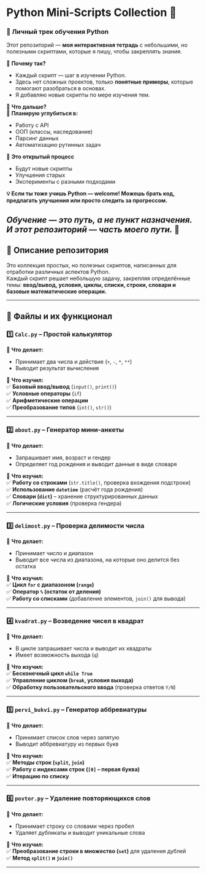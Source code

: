 # **Python Mini-Scripts Collection 🐍**  
### **🚀 Личный трек обучения Python**  

Этот репозиторий — **моя интерактивная тетрадь** с небольшими, но полезными скриптами, которые я пишу, чтобы закреплять знания.  

🔹 **Почему так?**  
- Каждый скрипт — шаг в изучении Python.  
- Здесь нет сложных проектов, только **понятные примеры**, которые помогают разобраться в основах.  
- Я добавляю новые скрипты по мере изучения тем.  

🔹 **Что дальше?**  
📌 **Планирую углубиться в:**  
- Работу с API  
- ООП (классы, наследование)  
- Парсинг данных  
- Автоматизацию рутинных задач  

🔹 **Это открытый процесс**  
- Будут новые скрипты  
- Улучшения старых  
- Эксперименты с разными подходами  

**💡 Если ты тоже учишь Python — welcome! Можешь брать код, предлагать улучшения или просто следить за прогрессом.**  

*Обучение — это путь, а не пункт назначения. И этот репозиторий — часть моего пути.* 🐍
---


## **📌 Описание репозитория**  
Это коллекция простых, но полезных скриптов, написанных для отработки различных аспектов Python.  
Каждый скрипт решает небольшую задачу, закрепляя определённые темы: **ввод/вывод, условия, циклы, списки, строки, словари и базовые математические операции.**  

---

## **📂 Файлы и их функционал**  

### **1️⃣ `Calc.py` – Простой калькулятор**  
🔹 **Что делает:**  
- Принимает два числа и действие (`+`, `-`, `*`, `**`)  
- Выводит результат вычисления  

🔹 **Что изучил:**  
✅ **Базовый ввод/вывод** (`input()`, `print()`)  
✅ **Условные операторы** (`if`)  
✅ **Арифметические операции**  
✅ **Преобразование типов** (`int()`, `str()`)  

---

### **2️⃣ `about.py` – Генератор мини-анкеты**  
🔹 **Что делает:**  
- Запрашивает имя, возраст и гендер  
- Определяет год рождения и выводит данные в виде словаря  

🔹 **Что изучил:**  
✅ **Работу со строками** (`str.title()`, проверка вхождения подстроки)  
✅ **Использование `datetime`** (расчёт года рождения)  
✅ **Словари (`dict`)** – хранение структурированных данных  
✅ **Логические условия** (проверка гендера)  

---

### **3️⃣ `delimost.py` – Проверка делимости числа**  
🔹 **Что делает:**  
- Принимает число и диапазон  
- Выводит все числа из диапазона, на которые оно делится без остатка  

🔹 **Что изучил:**  
✅ **Цикл `for` с диапазоном (`range`)**  
✅ **Оператор `%` (остаток от деления)**  
✅ **Работу со списками** (добавление элементов, `join()` для вывода)  

---

### **4️⃣ `kvadrat.py` – Возведение чисел в квадрат**  
🔹 **Что делает:**  
- В цикле запрашивает числа и выводит их квадраты  
- Имеет возможность выхода (`q`)  

🔹 **Что изучил:**  
✅ **Бесконечный цикл `while True`**  
✅ **Управление циклом (`break`, условия выхода)**  
✅ **Обработку пользовательского ввода** (проверка ответов `Y/N`)  

---

### **5️⃣ `pervi_bukvi.py` – Генератор аббревиатуры**  
🔹 **Что делает:**  
- Принимает список слов через запятую  
- Выводит аббревиатуру из первых букв  

🔹 **Что изучил:**  
✅ **Методы строк (`split`, `join`)**  
✅ **Работу с индексами строк (`[0]` – первая буква)**  
✅ **Итерацию по списку**  

---

### **6️⃣ `povtor.py` – Удаление повторяющихся слов**  
🔹 **Что делает:**  
- Принимает строку со словами через пробел  
- Удаляет дубликаты и выводит уникальные слова  

🔹 **Что изучил:**  
✅ **Преобразование строки в множество (`set`)** для удаления дублей  
✅ **Метод `split()` и `join()`**  

---

